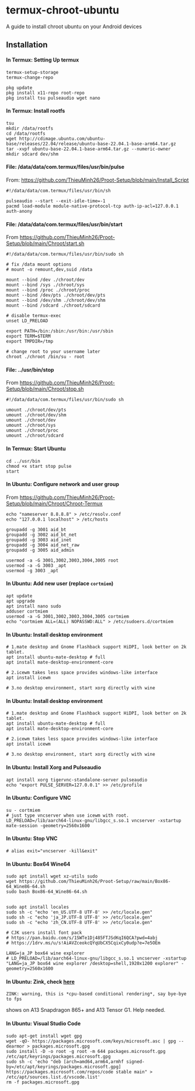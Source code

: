 # termux-chroot-ubuntu
A guide to install chroot ubuntu on your Android devices

## Installation

#### In Termux: Setting Up termux

```
termux-setup-storage
termux-change-repo

pkg update
pkg install x11-repo root-repo
pkg install tsu pulseaudio wget nano
```

#### In Termux: Install rootfs

```
tsu
mkdir /data/rootfs
cd /data/rootfs
wget http://cdimage.ubuntu.com/ubuntu-base/releases/22.04/release/ubuntu-base-22.04.1-base-arm64.tar.gz
tar -xvpf ubuntu-base-22.04.1-base-arm64.tar.gz --numeric-owner
mkdir sdcard dev/shm
```

#### File: /data/data/com.termux/files/usr/bin/pulse

From: https://github.com/ThieuMinh26/Proot-Setup/blob/main/Install_Script

```
#!/data/data/com.termux/files/usr/bin/sh

pulseaudio --start --exit-idle-time=-1
pacmd load-module module-native-protocol-tcp auth-ip-acl=127.0.0.1 auth-anony
```

#### File: /data/data/com.termux/files/usr/bin/start 

From https://github.com/ThieuMinh26/Proot-Setup/blob/main/Chroot/start.sh

```
#!/data/data/com.termux/files/usr/bin/sudo sh

# fix /data mount options
# mount -o remount,dev,suid /data

mount --bind /dev ./chroot/dev
mount --bind /sys ./chroot/sys
mount --bind /proc ./chroot/proc
mount --bind /dev/pts ./chroot/dev/pts
mount --bind /dev/shm ./chroot/dev/shm
mount --bind /sdcard ./chroot/sdcard

# disable termux-exec
unset LD_PRELOAD

export PATH=/bin:/sbin:/usr/bin:/usr/sbin
export TERM=$TERM
export TMPDIR=/tmp

# change root to your username later
chroot ./chroot /bin/su - root
```

#### File: ../usr/bin/stop

From https://github.com/ThieuMinh26/Proot-Setup/blob/main/Chroot/stop.sh

```
#!/data/data/com.termux/files/usr/bin/sudo sh

umount ./chroot/dev/pts
umount ./chroot/dev/shm
umount ./chroot/dev
umount ./chroot/sys
umount ./chroot/proc
umount ./chroot/sdcard
```

#### In Termux: Start Ubuntu

```
cd ../usr/bin
chmod +x start stop pulse
start
```

#### In Ubuntu: Configure network and user group

From https://github.com/ThieuMinh26/Proot-Setup/blob/main/Chroot/Chroot-Termux

```
echo "nameserver 8.8.8.8" > /etc/resolv.conf
echo "127.0.0.1 localhost" > /etc/hosts

groupadd -g 3001 aid_bt
groupadd -g 3002 aid_bt_net
groupadd -g 3003 aid_inet
groupadd -g 3004 aid_net_raw
groupadd -g 3005 aid_admin

usermod -a -G 3001,3002,3003,3004,3005 root
usermod -a -G 3003 _apt
usermod -g 3003 _apt
```

#### In Ubuntu: Add new user (replace `cortmiem`)

```
apt update
apt upgrade
apt install nano sudo
adduser cortmiem
usermod -a -G 3001,3002,3003,3004,3005 cortmiem
echo "cortmiem ALL=(ALL) NOPASSWD:ALL" > /etc/sudoers.d/cortmiem
```

#### In Ubuntu: Install desktop environment

```
# 1.mate desktop and Gnome Flashback support HiDPI, look better on 2k tablet. 
apt install ubuntu-mate-desktop # full
apt install mate-desktop-environment-core

# 2.icewm takes less space provides windows-like interface
apt install icewm

# 3.no desktop environment, start xorg directly with wine
```

#### In Ubuntu: Install desktop environment

```
# 1.mate desktop and Gnome Flashback support HiDPI, look better on 2k tablet. 
apt install ubuntu-mate-desktop # full
apt install mate-desktop-environment-core

# 2.icewm takes less space provides windows-like interface
apt install icewm

# 3.no desktop environment, start xorg directly with wine
```

#### In Ubuntu: Install Xorg and Pulseaudio

```
apt install xorg tigervnc-standalone-server pulseaudio
echo "export PULSE_SERVER=127.0.0.1" >> /etc/profile
```

#### In Ubuntu: Configure VNC

```
su - cortmiem
# just type vncserver when use icewm with root.
LD_PRELOAD=/lib/aarch64-linux-gnu/libgcc_s.so.1 vncserver -xstartup mate-session -geometry=2560x1600
```

#### In Ubuntu: Stop VNC

```
# alias exit="vncserver -kill&exit"
```

#### In Ubuntu: Box64 Wine64

```
sudo apt install wget xz-utils sudo
wget https://github.com/ThieuMinh26/Proot-Setup/raw/main/Box86-64_Wine86-64.sh
sudo bash Box86-64_Wine86-64.sh


sudo apt install locales
sudo sh -c "echo 'en_US.UTF-8 UTF-8' >> /etc/locale.gen"
sudo sh -c "echo 'ja_JP.UTF-8 UTF-8' >> /etc/locale.gen"
sudo sh -c "echo 'zh_CN.UTF-8 UTF-8' >> /etc/locale.gen"

# CJK users install font pack 
# https://pan.baidu.com/s/1SWTe1Dj485FTJSdKqI6QCA?pwd=4abj
# https://1drv.ms/u/s!AiAVZceokcQYqUbCX5CqixCy0udp?e=7e5OEm

LANG=ja_JP box64 wine explorer
# LD_PRELOAD=/lib/aarch64-linux-gnu/libgcc_s.so.1 vncserver -xstartup "LANG=ja_JP box64 wine explorer /desktop=shell,1920x1200 explorer" -geometry=2560x1600
```

#### In Ubuntu: Zink, check [here](https://github.com/ThieuMinh26/Proot-Setup/blob/main/Zink)

```
ZINK: warning, this is *cpu-based conditional rendering*, say bye-bye to fps
```

shows on A13 Snapdragon 865+ and A13 Tensor G1. Help needed.

#### In Ubuntu: Visual Studio Code

```
sudo apt-get install wget gpg
wget -qO- https://packages.microsoft.com/keys/microsoft.asc | gpg --dearmor > packages.microsoft.gpg
sudo install -D -o root -g root -m 644 packages.microsoft.gpg /etc/apt/keyrings/packages.microsoft.gpg
sudo sh -c 'echo "deb [arch=amd64,arm64,armhf signed-by=/etc/apt/keyrings/packages.microsoft.gpg] https://packages.microsoft.com/repos/code stable main" > /etc/apt/sources.list.d/vscode.list'
rm -f packages.microsoft.gpg
```

